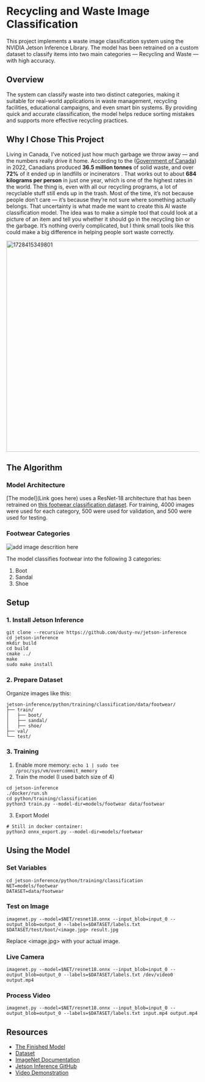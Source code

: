 #  Recycling and Waste Image Classification
This project implements a waste image classification system using the NVIDIA Jetson Inference Library. The model has been retrained on a custom dataset to classify items into two main categories — Recycling and Waste — with high accuracy.
## Overview
The system can classify waste into two distinct categories, making it suitable for real-world applications in waste management, recycling facilities, educational campaigns, and even smart bin systems. By providing quick and accurate classification, the model helps reduce sorting mistakes and supports more effective recycling practices.
## Why I Chose This Project
Living in Canada, I’ve noticed just how much garbage we throw away — and the numbers really drive it home. According to the ([Government of Canada](https://www.canada.ca/en/environment-climate-change/services/environmental-indicators/solid-waste-diversion-disposal.html)) in 2022, Canadians produced **36.5 million tonnes** of solid waste, and over **72%** of it ended up in landfills or incinerators . That works out to about **684 kilograms per person** in just one year, which is one of the highest rates in the world.
The thing is, even with all our recycling programs, a lot of recyclable stuff still ends up in the trash. Most of the time, it’s not because people don’t care — it’s because they’re not sure where something actually belongs. That uncertainty is what made me want to create this AI waste classification model. The idea was to make a simple tool that could look at a picture of an item and tell you whether it should go in the recycling bin or the garbage. It’s nothing overly complicated, but I think small tools like this could make a big difference in helping people sort waste correctly.

<img width="1280" height="554" alt="1728415349801" src="https://github.com/user-attachments/assets/b510320e-82e9-4d6e-920d-01bc8a087d82" />


## The Algorithm

### Model Architecture

[The model](Link goes here) uses a ResNet-18 architecture that has been retrained on [this footwear classification dataset](https://www.kaggle.com/datasets/hasibalmuzdadid/shoe-vs-sandal-vs-boot-dataset-15k-images). For training, 4000 images were used for each category, 500 were used for validation, and 500 were used for testing.

### Footwear Categories
![add image descrition here](https://news.harvard.edu/wp-content/uploads/2024/11/cheese-thumbnail-min.png)

The model classifies footwear into the following 3 categories:

1. Boot
2. Sandal
3. Shoe

## Setup

### 1. Install Jetson Inference

```
git clone --recursive https://github.com/dusty-nv/jetson-inference
cd jetson-inference
mkdir build
cd build
cmake ../
make
sudo make install
```

### 2. Prepare Dataset

Organize images like this:
```
jetson-inference/python/training/classification/data/footwear/
├── train/
│   ├── boot/
│   ├── sandal/
│   ├── shoe/
├── val/
└── test/

```

### 3. Training

1. Enable more memory: `echo 1 | sudo tee /proc/sys/vm/overcommit_memory`
2. Train the model (I used batch size of 4)
  ```
  cd jetson-inference
  ./docker/run.sh
  cd python/training/classification
  python3 train.py --model-dir=models/footwear data/footwear
  ```
3. Export Model
  ```
  # Still in docker container:
  python3 onnx_export.py --model-dir=models/footwear
  ```

## Using the Model

### Set Variables
```
cd jetson-inference/python/training/classification
NET=models/footwear
DATASET=data/footwear
```

### Test on Image
```
imagenet.py --model=$NET/resnet18.onnx --input_blob=input_0 --output_blob=output_0 --labels=$DATASET/labels.txt $DATASET/test/boot/<image.jpg> result.jpg
```
Replace <image.jpg> with your actual image.
### Live Camera
```
imagenet.py --model=$NET/resnet18.onnx --input_blob=input_0 --output_blob=output_0 --labels=$DATASET/labels.txt /dev/video0 output.mp4
```

### Process Video
```
imagenet.py --model=$NET/resnet18.onnx --input_blob=input_0 --output_blob=output_0 --labels=$DATASET/labels.txt input.mp4 output.mp4
```

## Resources
* [The Finished Model](https://drive.google.com/file/d/1rxGChiVVU55-F3HUiedWlTLn6W6AyduL/view?usp=sharing)
* [Dataset](https://www.kaggle.com/datasets/hasibalmuzdadid/shoe-vs-sandal-vs-boot-dataset-15k-images)
* [ImageNet Documentation](https://github.com/dusty-nv/jetson-inference/blob/master/docs/imagenet-console-2.md)
* [Jetson Inference GitHub](https://github.com/dusty-nv/jetson-inference)
* [Video Demonstration](https://youtu.be/iGFWuKGNE6Y)
